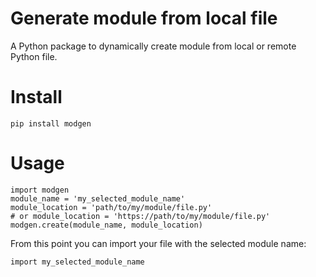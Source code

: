 # Generate module from local file
A Python package to dynamically create module from local or remote Python file.

# Install
```
pip install modgen
```
# Usage
```
import modgen
module_name = 'my_selected_module_name'
module_location = 'path/to/my/module/file.py'
# or module_location = 'https://path/to/my/module/file.py'
modgen.create(module_name, module_location)
```
From this point you can import your file with the selected module name:
```
import my_selected_module_name
```
